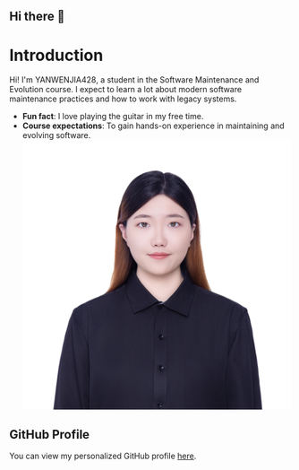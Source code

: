 ## Hi there 👋

# Introduction
Hi! I'm YANWENJIA428, a student in the Software Maintenance 
and Evolution course. 
I expect to learn a lot about modern software maintenance 
practices and how to work with legacy systems.
- **Fun fact**: I love playing the guitar in my free time.
- **Course expectations**: To gain hands-on experience in 
maintaining and evolving software.
![My Image](image.jpg) <!-- Link to the uploaded image -->
## GitHub Profile
You can view my personalized GitHub profile 
[here](https://github.com/YANWENJIA428).
